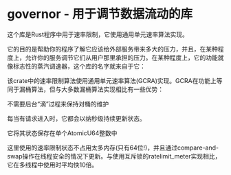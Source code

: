 # governor - 用于调节数据流动的库

这个库是Rust程序中用于速率限制，它使用通用单元速率算法实现。

它的目的是帮助你的程序了解它应该给外部服务带来多大的压力，并且，在某种程度上，允许你的服务调节它们从用户那里承担的压力。在某种程度上，它的功能就像标志性的蒸汽调速器，这个库的名字就来自于它：

该crate中的速率限制算法使用通用单元速率算法(GCRA)实现。GCRA在功能上等同于漏桶算法，但与大多数漏桶算法实现相比有一些优势：

不需要后台“滴”过程来保持对桶的维护

每当有请求进入时，它都会以纳秒级持续更新状态。

它将其状态保存在单个AtomicU64整数中


这里使用的速率限制状态不占用太多内存(只有64位!)，并且通过compare-and-swap操作在线程安全的情况下更新。与使用互斥锁的ratelimit_meter实现相比，它在多线程中使用时平均快10倍。